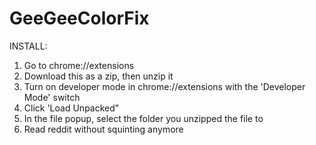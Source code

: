 # GeeGeeColorFix

INSTALL:

1. Go to chrome://extensions
2. Download this as a zip, then unzip it
3. Turn on developer mode in chrome://extensions with the 'Developer Mode' switch
4. Click 'Load Unpacked"
5. In the file popup, select the folder you unzipped the file to
6. Read reddit without squinting anymore
